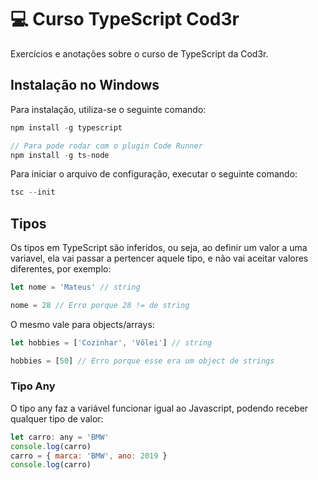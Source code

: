 #  :computer: Curso TypeScript Cod3r

Exercícios e anotações sobre o curso de TypeScript da Cod3r.

## Instalação no Windows

Para instalação, utiliza-se o seguinte comando:
 
~~~javascript
npm install -g typescript

// Para pode rodar com o plugin Code Runner
npm install -g ts-node
~~~ 

Para iniciar o arquivo de configuração, executar o seguinte comando:

~~~javascript
tsc --init
~~~ 

## Tipos

Os tipos em TypeScript são inferidos, ou seja, ao definir um valor a uma variavel, ela vai passar a pertencer aquele tipo, e não vai aceitar valores diferentes, por exemplo:

~~~javascript
let nome = 'Mateus' // string

nome = 28 // Erro porque 28 != de string
~~~ 

O mesmo vale para objects/arrays:

~~~javascript
let hobbies = ['Cozinhar', 'Vôlei'] // string

hobbies = [50] // Erro porque esse era um object de strings
~~~ 

### Tipo Any
O tipo any faz a variável funcionar igual ao Javascript, podendo receber qualquer tipo de valor:

~~~javascript
let carro: any = 'BMW'
console.log(carro)
carro = { marca: 'BMW', ano: 2019 }
console.log(carro)
~~~ 
